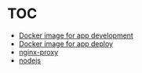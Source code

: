 # TOC
- [Docker image for app development](./app-develop/readme.md)
- [Docker image for app deploy](./app-release/readme.md)
- [nginx-proxy](./nginx-proxy/readme.md)
- [nodejs](./nodejs/readme.md)